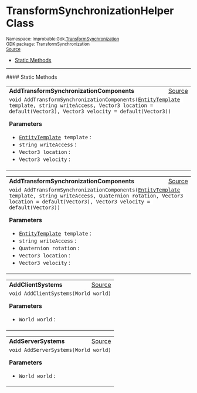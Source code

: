 
# TransformSynchronizationHelper Class
<sup>
Namespace: Improbable.Gdk.<a href="{{urlRoot}}/api/transform-synchronization-index">TransformSynchronization</a><br/>
GDK package: TransformSynchronization<br/>
<a href="https://www.github.com/spatialos/gdk-for-unity/blob/0.2.1/workers/unity/Packages/com.improbable.gdk.transformsynchronization/TransformSynchronizationHelper.cs/#L9">Source</a>
<style>
a code {
                    padding: 0em 0.25em!important;
}
code {
                    background-color: #ffffff!important;
}
</style>
</sup>
<nav id="pageToc" class="page-toc"><ul><li><a href="#static-methods">Static Methods</a>
</ul></nav>











</p>
<hr style="width:100%; border-top-color:#d8d8d8" />
#### Static Methods


</p>




<table width="100%">
    <tr>
        <td style="border-right:none"><b>AddTransformSynchronizationComponents</b></td>
        <td style="border-left:none; text-align:right"><a href="https://www.github.com/spatialos/gdk-for-unity/blob/0.2.1/workers/unity/Packages/com.improbable.gdk.transformsynchronization/TransformSynchronizationHelper.cs/#L11">Source</a></td>
    </tr>
    <tr>
        <td colspan="2">
<code>void AddTransformSynchronizationComponents(<a href="{{urlRoot}}/api/core/entity-template">EntityTemplate</a> template, string writeAccess, Vector3 location = default(Vector3), Vector3 velocity = default(Vector3))</code></p>



</p>

<b>Parameters</b>

<ul>
<li><code><a href="{{urlRoot}}/api/core/entity-template">EntityTemplate</a> template</code> : </li>
<li><code>string writeAccess</code> : </li>
<li><code>Vector3 location</code> : </li>
<li><code>Vector3 velocity</code> : </li>
</ul>





</td>
    </tr>
</table>


<table width="100%">
    <tr>
        <td style="border-right:none"><b>AddTransformSynchronizationComponents</b></td>
        <td style="border-left:none; text-align:right"><a href="https://www.github.com/spatialos/gdk-for-unity/blob/0.2.1/workers/unity/Packages/com.improbable.gdk.transformsynchronization/TransformSynchronizationHelper.cs/#L22">Source</a></td>
    </tr>
    <tr>
        <td colspan="2">
<code>void AddTransformSynchronizationComponents(<a href="{{urlRoot}}/api/core/entity-template">EntityTemplate</a> template, string writeAccess, Quaternion rotation, Vector3 location = default(Vector3), Vector3 velocity = default(Vector3))</code></p>



</p>

<b>Parameters</b>

<ul>
<li><code><a href="{{urlRoot}}/api/core/entity-template">EntityTemplate</a> template</code> : </li>
<li><code>string writeAccess</code> : </li>
<li><code>Quaternion rotation</code> : </li>
<li><code>Vector3 location</code> : </li>
<li><code>Vector3 velocity</code> : </li>
</ul>





</td>
    </tr>
</table>


<table width="100%">
    <tr>
        <td style="border-right:none"><b>AddClientSystems</b></td>
        <td style="border-left:none; text-align:right"><a href="https://www.github.com/spatialos/gdk-for-unity/blob/0.2.1/workers/unity/Packages/com.improbable.gdk.transformsynchronization/TransformSynchronizationHelper.cs/#L39">Source</a></td>
    </tr>
    <tr>
        <td colspan="2">
<code>void AddClientSystems(World world)</code></p>



</p>

<b>Parameters</b>

<ul>
<li><code>World world</code> : </li>
</ul>





</td>
    </tr>
</table>


<table width="100%">
    <tr>
        <td style="border-right:none"><b>AddServerSystems</b></td>
        <td style="border-left:none; text-align:right"><a href="https://www.github.com/spatialos/gdk-for-unity/blob/0.2.1/workers/unity/Packages/com.improbable.gdk.transformsynchronization/TransformSynchronizationHelper.cs/#L54">Source</a></td>
    </tr>
    <tr>
        <td colspan="2">
<code>void AddServerSystems(World world)</code></p>



</p>

<b>Parameters</b>

<ul>
<li><code>World world</code> : </li>
</ul>





</td>
    </tr>
</table>







